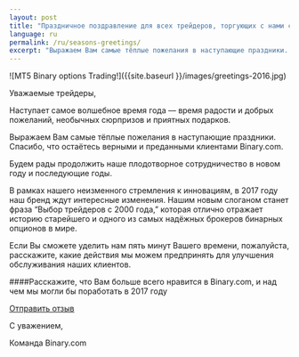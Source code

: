 ```yaml
---
layout: post
title: "Праздничное поздравление для всех трейдеров, торгующих с нами с 2000 года"
language: ru
permalink: /ru/seasons-greetings/
excerpt: "Выражаем Вам самые тёплые пожелания в наступающие праздники. Спасибо, что остаётесь верными и преданными клиентами Binary.com..."
---
```

![MT5 Binary options Trading!]({{site.baseurl }}/images/greetings-2016.jpg)

Уважаемые трейдеры,

Наступает самое волшебное время года –– время радости и добрых пожеланий, необычных сюрпризов и приятных подарков.

Выражаем Вам самые тёплые пожелания в наступающие праздники. Спасибо, что остаётесь верными и преданными клиентами Binary.com.

Будем рады продолжить наше плодотворное сотрудничество в новом году и последующие годы.

В рамках нашего неизменного стремления к инновациям, в 2017 году наш бренд ждут интересные изменения. Нашим новым слоганом станет фраза “Выбор трейдеров с 2000 года,” которая отлично отражает историю старейшего и одного из самых надёжных брокеров бинарных опционов в мире.

Если Вы сможете уделить нам пять минут Вашего времени, пожалуйста, расскажите, какие действия мы можем предпринять для улучшения обслуживания наших клиентов. 

####Расскажите, что Вам больше всего нравится в Binary.com, и над чем мы могли бы поработать в 2017 году

<p class="p--action"><a class="button" href="https://trade.binary.com/2017wishlist_ru/"><span>Отправить отзыв</span></a></p>

С уважением,

Команда Binary.com



